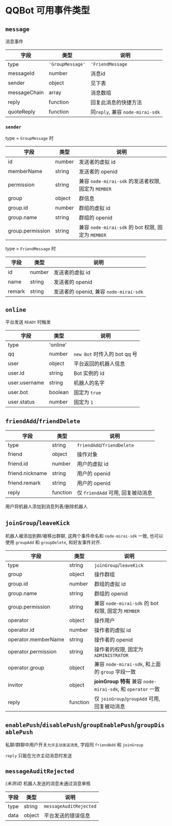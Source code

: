# QQBot 可用事件类型

## `message`

消息事件

| 字段 | 类型 | 说明 |
| ---- | ---- | --- |
| type | `'GroupMessage'`|`'FriendMessage` | 群聊/私聊 |
| messageId | number | 消息id |
| sender | object | 见下表 |
| messageChain | array | 消息数组 |
| reply | function | 回复此消息的快捷方法 |
| quoteReply | function | 同`reply`, 兼容 `node-mirai-sdk` |

### `sender`

type = `GroupMessage` 时

| 字段 | 类型 | 说明 |
| ---- | ---- | --- |
| id | number | 发送者的虚拟 id |
| memberName | string | 发送者的 openid |
| permission | string | 兼容 `node-mirai-sdk` 的发送者权限, 固定为 `MEMBER` |
| group | object | 群信息 |
| group.id | number | 群组的虚拟 id |
| group.name | string | 群组的 openid |
| group.permission | string | 兼容 `node-mirai-sdk` 的 bot 权限, 固定为 `MEMBER` |

type = `FriendMessage` 时

| 字段 | 类型 | 说明 |
| ---- | ---- | --- |
| id | number | 发送者的虚拟 id |
| name | string | 发送者的 openid |
| remark | string | 发送者的 openid, 兼容 `node-mirai-sdk` |

## `online`

平台发送 `READY` 时触发

| 字段 | 类型 | 说明 |
| ---- | ---- | --- |
| type | 'online' |  |
| qq | number | `new Bot` 时传入的 bot qq 号 |
| user | object | 平台返回的机器人信息 |
| user.id | string | Bot 实例的 id |
| user.username | string | 机器人的名字 |
| user.bot | boolean | 固定为 `true` |
| user.status | number | 固定为 `1` |

## `friendAdd`/`friendDelete`

| 字段 | 类型 | 说明 |
| ---- | ---- | --- |
| type | string | `friendAdd`/`friendDelete` |
| friend | object | 操作对象 |
| friend.id | number | 用户的虚拟 id |
| friend.nickname | string | 用户的 openid |
| friend.remark | string | 用户的 openid |
| reply | function | 仅 `friendAdd` 可用, 回复被动消息 |

用户将机器人添加到消息列表/删除机器人

## `joinGroup`/`leaveKick`

机器人被添加到群/被移出群聊, 这两个事件命名和 `node-mirai-sdk` 一致, 也可以使用 `groupAdd` 和 `groupDelete`, 和好友事件对齐.

| 字段 | 类型 | 说明 |
| ---- | ---- | --- |
| type | string | `joinGroup`/`leaveKick` |
| group | object | 操作群组 |
| group.id | number | 群组的虚拟 id |
| group.name | string | 群组的 openid |
| group.permission | string | 兼容 `node-mirai-sdk` 的 bot 权限, 固定为 `MEMBER` |
| operator | object | 操作用户 |
| operator.id | number | 操作者的虚拟 id |
| operator.memberName | string | 操作者的 openid |
| operator.permission | string | 操作者的权限, 固定为 `ADMINISTRATOR` |
| operator.group | object | 兼容 `node-mirai-sdk`, 和上面的 `group` 字段一致 |
| invitor | object | **joinGroup 特有** 兼容 `node-mirai-sdk`, 和 `operator` 一致 |
| reply | function | 仅 `joinGroup`/`groupAdd` 可用, 回复被动消息 |

## `enablePush`/`disablePush`/`groupEnablePush`/`groupDisablePush`

私聊/群聊中用户开关`允许主动发送消息`, 字段同 `friendAdd` 和 `joinGroup`

`reply` 只能在允许主动消息时发送

## `messageAuditRejected`

*(未测试)* 机器人发送的消息未通过消息审核


| 字段 | 类型 | 说明 |
| ---- | ---- | --- |
| type | string | `messageAuditRejected` |
| data | object | 平台发送的错误信息 |